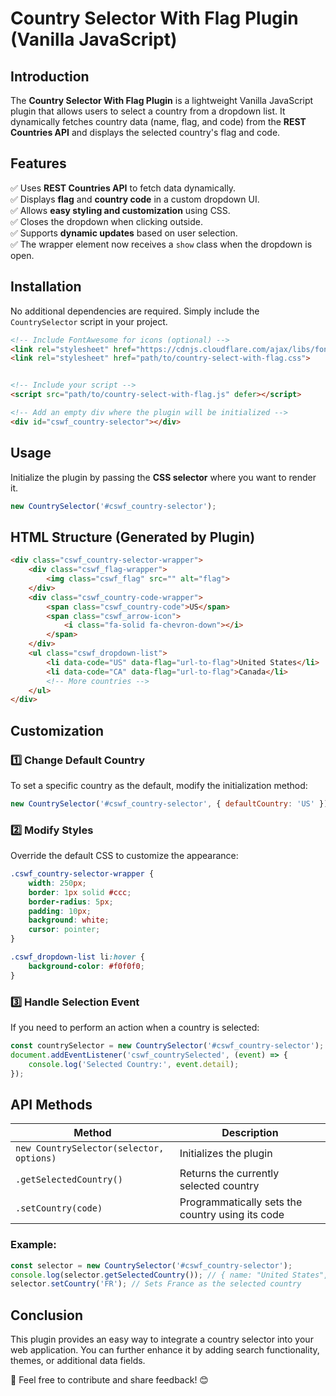 # Country Selector With Flag Plugin (Vanilla JavaScript)

## Introduction
The **Country Selector With Flag Plugin** is a lightweight Vanilla JavaScript plugin that allows users to select a country from a dropdown list. It dynamically fetches country data (name, flag, and code) from the **REST Countries API** and displays the selected country's flag and code.

## Features
✅ Uses **REST Countries API** to fetch data dynamically.  
✅ Displays **flag** and **country code** in a custom dropdown UI.  
✅ Allows **easy styling and customization** using CSS.  
✅ Closes the dropdown when clicking outside.  
✅ Supports **dynamic updates** based on user selection.  
✅ The wrapper element now receives a `show` class when the dropdown is open.  

## Installation
No additional dependencies are required. Simply include the `CountrySelector` script in your project.

```html
<!-- Include FontAwesome for icons (optional) -->
<link rel="stylesheet" href="https://cdnjs.cloudflare.com/ajax/libs/font-awesome/6.0.0/css/all.min.css"> 
<link rel="stylesheet" href="path/to/country-select-with-flag.css"> 


<!-- Include your script -->
<script src="path/to/country-select-with-flag.js" defer></script>

<!-- Add an empty div where the plugin will be initialized -->
<div id="cswf_country-selector"></div>
```

## Usage
Initialize the plugin by passing the **CSS selector** where you want to render it.

```javascript
new CountrySelector('#cswf_country-selector');
```

## HTML Structure (Generated by Plugin)
```html
<div class="cswf_country-selector-wrapper">
    <div class="cswf_flag-wrapper">
        <img class="cswf_flag" src="" alt="flag">
    </div>
    <div class="cswf_country-code-wrapper">
        <span class="cswf_country-code">US</span>
        <span class="cswf_arrow-icon">
            <i class="fa-solid fa-chevron-down"></i>
        </span>
    </div>
    <ul class="cswf_dropdown-list">
        <li data-code="US" data-flag="url-to-flag">United States</li>
        <li data-code="CA" data-flag="url-to-flag">Canada</li>
        <!-- More countries -->
    </ul>
</div>
```

## Customization
### 1️⃣ Change Default Country
To set a specific country as the default, modify the initialization method:
```javascript
new CountrySelector('#cswf_country-selector', { defaultCountry: 'US' });
```

### 2️⃣ Modify Styles
Override the default CSS to customize the appearance:
```css
.cswf_country-selector-wrapper {
    width: 250px;
    border: 1px solid #ccc;
    border-radius: 5px;
    padding: 10px;
    background: white;
    cursor: pointer;
}

.cswf_dropdown-list li:hover {
    background-color: #f0f0f0;
}
```

### 3️⃣ Handle Selection Event
If you need to perform an action when a country is selected:
```javascript
const countrySelector = new CountrySelector('#cswf_country-selector');
document.addEventListener('cswf_countrySelected', (event) => {
    console.log('Selected Country:', event.detail);
});
```

## API Methods
| Method | Description |
|--------|-------------|
| `new CountrySelector(selector, options)` | Initializes the plugin |
| `.getSelectedCountry()` | Returns the currently selected country |
| `.setCountry(code)` | Programmatically sets the country using its code |

### Example:
```javascript
const selector = new CountrySelector('#cswf_country-selector');
console.log(selector.getSelectedCountry()); // { name: "United States", code: "US", flag: "..." }
selector.setCountry('FR'); // Sets France as the selected country
```

## Conclusion
This plugin provides an easy way to integrate a country selector into your web application. You can further enhance it by adding search functionality, themes, or additional data fields.

🔗 Feel free to contribute and share feedback! 😊
